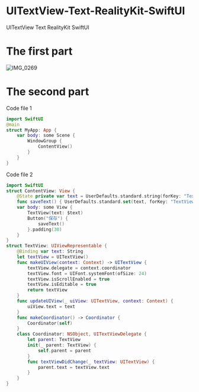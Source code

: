 # UITextView-Text-RealityKit-SwiftUI
UITextView Text RealityKit SwiftUI
# The first part
![IMG_0269](https://github.com/S-way520/UITextView-Text-RealityKit-SwiftUI/assets/95877651/5347cc10-0988-4369-bd82-4ff8a3a202c6)
# The second part
Code file 1
```swift
import SwiftUI
@main
struct MyApp: App {
    var body: some Scene {
        WindowGroup {
            ContentView()
        }
    }
}
```
Code file 2
```swift
import SwiftUI
struct ContentView: View {
    @State private var text = UserDefaults.standard.string(forKey: "TextViewText") ?? ""
    func saveText() { UserDefaults.standard.set(text, forKey: "TextViewText") }
    var body: some View {
        TextView(text: $text)
        Button("保存") {
            saveText()
        }.padding(30)
    }
}
struct TextView: UIViewRepresentable {
    @Binding var text: String
    let textView = UITextView()
    func makeUIView(context: Context) -> UITextView {
        textView.delegate = context.coordinator
        textView.font = UIFont.systemFont(ofSize: 24)
        textView.isScrollEnabled = true
        textView.isEditable = true
        return textView
    }
    func updateUIView(_ uiView: UITextView, context: Context) {
        uiView.text = text
    }
    func makeCoordinator() -> Coordinator {
        Coordinator(self)
    }
    class Coordinator: NSObject, UITextViewDelegate {
        let parent: TextView
        init(_ parent: TextView) {
            self.parent = parent
        }
        func textViewDidChange(_ textView: UITextView) {
            parent.text = textView.text
        }
    }
}
```
